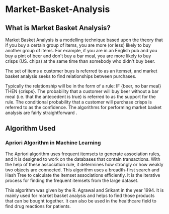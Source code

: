 # Market-Basket-Analysis

## What is Market Basket Analysis?

Market Basket Analysis is a modelling technique based upon the theory that if you buy a certain group of items, you are more (or less) likely to buy another group of items. For example, if you are in an English pub and you buy a pint of beer and don't buy a bar meal, you are more likely to buy crisps (US. chips) at the same time than somebody who didn't buy beer.

The set of items a customer buys is referred to as an itemset, and market basket analysis seeks to find relationships between purchases.

Typically the relationship will be in the form of a rule:
IF {beer, no bar meal} THEN {crisps}. The probability that a customer will buy beer without a bar meal (i.e. that the antecedent is true) is referred to as the support for the rule. The conditional probability that a customer will purchase crisps is referred to as the confidence. The algorithms for performing market basket analysis are fairly straightforward .

## Algorithm Used

### Apriori Algorithm in Machine Learning

The Apriori algorithm uses frequent itemsets to generate association rules, and it is designed to work on the databases that contain transactions. With the help of these association rule, it determines how strongly or how weakly two objects are connected. This algorithm uses a breadth-first search and Hash Tree to calculate the itemset associations efficiently. It is the iterative process for finding the frequent itemsets from the large dataset.

This algorithm was given by the R. Agrawal and Srikant in the year 1994. It is mainly used for market basket analysis and helps to find those products that can be bought together. It can also be used in the healthcare field to find drug reactions for patients.
